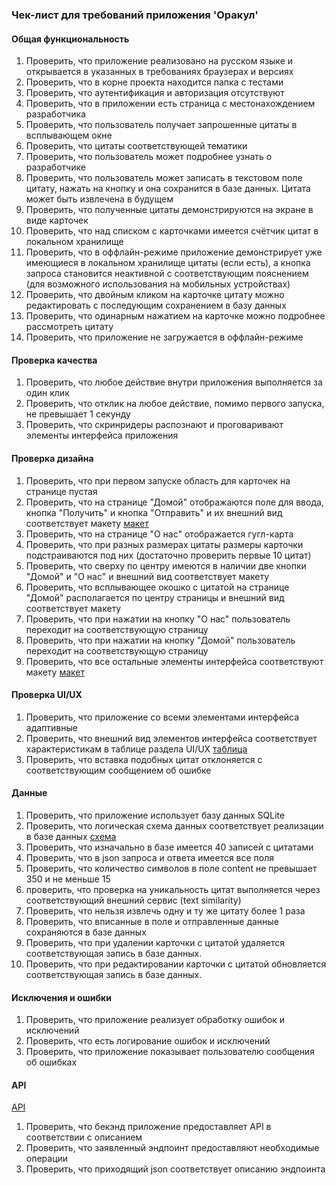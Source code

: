 ### Чек-лист для требований приложения 'Оракул'

#### Общая функциональность

1. Проверить, что приложение реализовано на русском языке и открывается в указанных в требованиях 
браузерах и версиях
2. Проверить, что в корне проекта находится папка с тестами
3. Проверить, что аутентификация и авторизация отсутствуют
4. Проверить, что в приложении есть страница с местонахождением разработчика
5. Проверить, что пользователь получает запрошенные цитаты в всплывающем окне
6. Проверить, что цитаты соответствующей тематики
7. Проверить, что пользователь может подробнее узнать о разработчике
8. Проверить, что пользователь может записать в текстовом поле цитату, нажать на кнопку и она сохранится в базе данных. 
Цитата может быть извлечена в будущем
9. Проверить, что полученные цитаты демонстрируются на экране в виде карточек
10. Проверить, что над списком с карточками  имеется счётчик цитат в локальном хранилище 
11. Проверить, что в оффлайн-режиме приложение демонстрирует уже имеющиеся в локальном
хранилище цитаты (если есть), а кнопка запроса становится неактивной с соответствующим пояснением
(для возможного использования на мобильных устройствах) 
12. Проверить, что двойным кликом на карточке цитату можно редактировать с последующим сохранением в базу данных
13. Проверить, что одинарным нажатием на карточке можно подробнее рассмотреть цитату 
14. Проверить, что приложение не загружается в оффлайн-режиме

#### Проверка качества

1. Проверить, что любое действие внутри приложения выполняется за один клик
2. Проверить, что отклик на любое действие, помимо первого запуска, не превышает 1 секунду
3. Проверить, что скринридеры распознают и проговаривают элементы интерфейса приложения

#### Проверка дизайна

1. Проверить, что при первом запуске область для карточек на странице пустая
2. Проверить, что на странице "Домой" отображаются поле для ввода, кнопка "Получить"
и кнопка "Отправить" и их внешний вид соответствует макету 
[макет](requirements-specification-testing.md#98-макет)
3. Проверить, что на странице "О нас" отображается гугл-карта
4. Проверить, что при разных размерах цитаты размеры карточки подстраиваются под них (достаточно проверить первые 10 цитат) 
5. Проверить, что сверху по центру имеются в наличии две кнопки "Домой" и "О нас" и внешний вид соответствует макету
6. Проверить, что всплывающее окошко с цитатой на странице "Домой" располагается по центру страницы и внешний вид соответствует макету
7. Проверить, что при нажатии на кнопку "О нас" пользователь переходит на соответствующую страницу
8. Проверить, что при нажатии на кнопку "Домой" пользователь переходит на соответствующую страницу
9. Проверить, что все остальные элементы интерфейса соответствуют макету 
[макет](requirements-specification-testing.md#98-макет)

#### Проверка UI/UX

1. Проверить, что приложение со всеми элементами интерфейса адаптивные 
2. Проверить, что внешний вид элементов интерфейса соответствует характеристикам в таблице раздела UI/UX
[таблица](requirements-specification-testing.md#94-ui-и-ux)
3. Проверить, что вставка подобных цитат отклоняется с соответствующим сообщением об ошибке 

#### Данные
1. Проверить, что приложение использует базу данных SQLite 
2. Проверить, что логическая схема данных соответствует реализации в базе данных
[схема](requirements-specification-testing.md#107-логическая-модель-базы-данных)
3. Проверить, что изначально в базе имеется 40 записей с цитатами
4. Проверить, что в json запроса и ответа имеется все поля
5. Проверить, что количество символов в поле content не превышает 350 и не меньше 15
6. проверить, что проверка на уникальность цитат выполняется через соответствующий внешний сервис (text similarity) 
7. Проверить, что нельзя извлечь одну и ту же цитату более 1 раза
8. Проверить, что вписанные в поле и отправленные данные сохраняются в базе данных
9. Проверить, что при удалении карточки с цитатой удаляется соответствующая запись в базе данных. 
10. Проверить, что при редактировании карточки с цитатой обновляется соответствующая запись в базе данных. 

#### Исключения и ошибки
 
1. Проверить, что приложение реализует обработку  ошибок и исключений  
2. Проверить, что есть логирование ошибок и исключений
3. Проверить, что приложение показывает пользователю сообщения об ошибках

#### API

[API](requirements-specification-testing.md#104-api-и-эндпоинты)

1. Проверить, что бекэнд приложение предоставляет API в соответствии с описанием
2. Проверить, что заявленный эндпоинт предоставляют необходимые операции
3. Проверить, что приходящий json соответствует описанию эндпоинта


